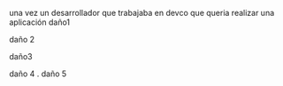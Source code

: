 una vez un desarrollador que trabajaba en devco
que queria realizar una aplicación
daño1



daño 2


daño3

daño 4 .
daño 5